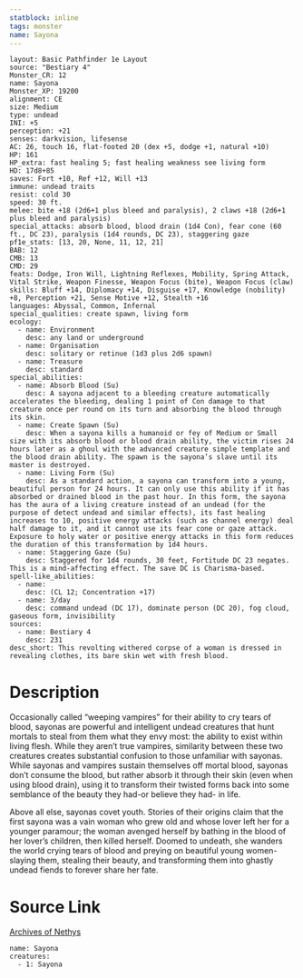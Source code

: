 ```yaml
---
statblock: inline
tags: monster
name: Sayona
---
```

```statblock
layout: Basic Pathfinder 1e Layout
source: "Bestiary 4"
Monster_CR: 12
name: Sayona
Monster_XP: 19200
alignment: CE
size: Medium
type: undead
INI: +5
perception: +21
senses: darkvision, lifesense
AC: 26, touch 16, flat-footed 20 (dex +5, dodge +1, natural +10)
HP: 161
HP_extra: fast healing 5; fast healing weakness see living form
HD: 17d8+85
saves: Fort +10, Ref +12, Will +13
immune: undead traits
resist: cold 30
speed: 30 ft.
melee: bite +18 (2d6+1 plus bleed and paralysis), 2 claws +18 (2d6+1 plus bleed and paralysis)
special_attacks: absorb blood, blood drain (1d4 Con), fear cone (60 ft., DC 23), paralysis (1d4 rounds, DC 23), staggering gaze
pf1e_stats: [13, 20, None, 11, 12, 21]
BAB: 12
CMB: 13
CMD: 29
feats: Dodge, Iron Will, Lightning Reflexes, Mobility, Spring Attack, Vital Strike, Weapon Finesse, Weapon Focus (bite), Weapon Focus (claw)
skills: Bluff +14, Diplomacy +14, Disguise +17, Knowledge (nobility) +8, Perception +21, Sense Motive +12, Stealth +16
languages: Abyssal, Common, Infernal
special_qualities: create spawn, living form
ecology:
  - name: Environment
    desc: any land or underground
  - name: Organisation
    desc: solitary or retinue (1d3 plus 2d6 spawn)
  - name: Treasure
    desc: standard
special_abilities:
  - name: Absorb Blood (Su)
    desc: A sayona adjacent to a bleeding creature automatically accelerates the bleeding, dealing 1 point of Con damage to that creature once per round on its turn and absorbing the blood through its skin.
  - name: Create Spawn (Su)
    desc: When a sayona kills a humanoid or fey of Medium or Small size with its absorb blood or blood drain ability, the victim rises 24 hours later as a ghoul with the advanced creature simple template and the blood drain ability. The spawn is the sayona’s slave until its master is destroyed.
  - name: Living Form (Su)
    desc: As a standard action, a sayona can transform into a young, beautiful person for 24 hours. It can only use this ability if it has absorbed or drained blood in the past hour. In this form, the sayona has the aura of a living creature instead of an undead (for the purpose of detect undead and similar effects), its fast healing increases to 10, positive energy attacks (such as channel energy) deal half damage to it, and it cannot use its fear cone or gaze attack. Exposure to holy water or positive energy attacks in this form reduces the duration of this transformation by 1d4 hours.
  - name: Staggering Gaze (Su)
    desc: Staggered for 1d4 rounds, 30 feet, Fortitude DC 23 negates. This is a mind-affecting effect. The save DC is Charisma-based.
spell-like_abilities:
  - name:
    desc: (CL 12; Concentration +17)
  - name: 3/day
    desc: command undead (DC 17), dominate person (DC 20), fog cloud, gaseous form, invisibility
sources:
  - name: Bestiary 4
    desc: 231
desc_short: This revolting withered corpse of a woman is dressed in revealing clothes, its bare skin wet with fresh blood.
```
# Description
Occasionally called “weeping vampires” for their ability to cry tears of blood, sayonas are powerful and intelligent undead creatures that hunt mortals to steal from them what they envy most: the ability to exist within living flesh. While they aren’t true vampires, similarity between these two creatures creates substantial confusion to those unfamiliar with sayonas. While sayonas and vampires sustain themselves off mortal blood, sayonas don’t consume the blood, but rather absorb it through their skin (even when using blood drain), using it to transform their twisted forms back into some semblance of the beauty they had-or believe they had- in life.

Above all else, sayonas covet youth. Stories of their origins claim that the first sayona was a vain woman who grew old and whose lover left her for a younger paramour; the woman avenged herself by bathing in the blood of her lover’s children, then killed herself. Doomed to undeath, she wanders the world crying tears of blood and preying on beautiful young women-slaying them, stealing their beauty, and transforming them into ghastly undead fiends to forever share her fate.
# Source Link
[Archives of Nethys](https://aonprd.com/MonsterDisplay.aspx?ItemName=Sayona)
```encounter-table
name: Sayona
creatures:
  - 1: Sayona
```
